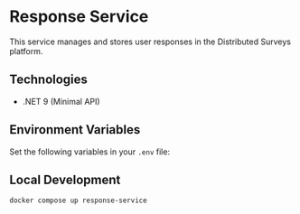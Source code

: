 # Response Service

This service manages and stores user responses in the Distributed Surveys platform.

## Technologies

- .NET 9 (Minimal API)

## Environment Variables

Set the following variables in your `.env` file:

## Local Development

```sh
docker compose up response-service
```
